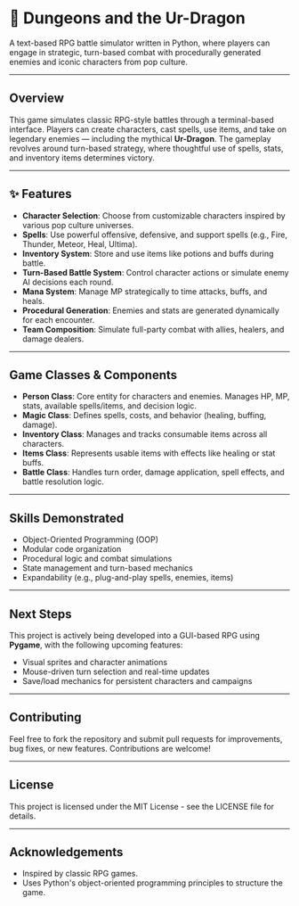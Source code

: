 # 🐉 Dungeons and the Ur-Dragon

A text-based RPG battle simulator written in Python, where players can engage in strategic, turn-based combat with procedurally generated enemies and iconic characters from pop culture.

---

##  Overview

This game simulates classic RPG-style battles through a terminal-based interface. Players can create characters, cast spells, use items, and take on legendary enemies — including the mythical **Ur-Dragon**. The gameplay revolves around turn-based strategy, where thoughtful use of spells, stats, and inventory items determines victory.

---

## ✨ Features

- **Character Selection**: Choose from customizable characters inspired by various pop culture universes.
- **Spells**: Use powerful offensive, defensive, and support spells (e.g., Fire, Thunder, Meteor, Heal, Ultima).
- **Inventory System**: Store and use items like potions and buffs during battle.
- **Turn-Based Battle System**: Control character actions or simulate enemy AI decisions each round.
- **Mana System**: Manage MP strategically to time attacks, buffs, and heals.
- **Procedural Generation**: Enemies and stats are generated dynamically for each encounter.
- **Team Composition**: Simulate full-party combat with allies, healers, and damage dealers.

---

##  Game Classes & Components

- **Person Class**: Core entity for characters and enemies. Manages HP, MP, stats, available spells/items, and decision logic.
- **Magic Class**: Defines spells, costs, and behavior (healing, buffing, damage).
- **Inventory Class**: Manages and tracks consumable items across all characters.
- **Items Class**: Represents usable items with effects like healing or stat buffs.
- **Battle Class**: Handles turn order, damage application, spell effects, and battle resolution logic.

---

##  Skills Demonstrated

- Object-Oriented Programming (OOP)
- Modular code organization
- Procedural logic and combat simulations
- State management and turn-based mechanics
- Expandability (e.g., plug-and-play spells, enemies, items)

---
##  Next Steps

This project is actively being developed into a GUI-based RPG using **Pygame**, with the following upcoming features:

- Visual sprites and character animations
- Mouse-driven turn selection and real-time updates
- Save/load mechanics for persistent characters and campaigns
---
## Contributing
Feel free to fork the repository and submit pull requests for improvements, bug fixes, or new features. Contributions are welcome!

---
## License
This project is licensed under the MIT License - see the LICENSE file for details.

---
## Acknowledgements
* Inspired by classic RPG games.
* Uses Python's object-oriented programming principles to structure the game.